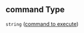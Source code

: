 ## command Type

`string` ([command to execute](btpsa-usecase-properties-commands-to-run-before-setup-of-sap-btp-account-items-properties-command-to-execute.md))
